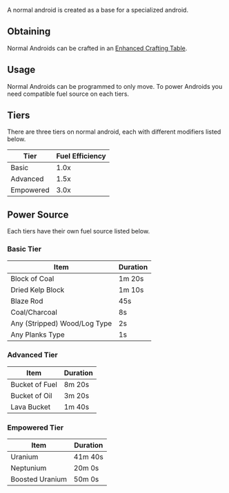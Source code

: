 A normal android is created as a base for a specialized android.

## Obtaining
Normal Androids can be crafted in an [Enhanced Crafting Table](https://github.com/Slimefun/Slimefun4/wiki/Enhanced-Crafting-Table).

## Usage
Normal Androids can be programmed to only move.
To power Androids you need compatible fuel source on each tiers.

## Tiers
There are three tiers on normal android, each with different modifiers listed below.

| Tier | Fuel Efficiency |
| ---- | --------------- |
| Basic | 1.0x |
| Advanced | 1.5x |
| Empowered | 3.0x |

## Power Source
Each tiers have their own fuel source listed below.

### Basic Tier
| Item | Duration |
| ---- | -------- |
| Block of Coal | 1m 20s |
| Dried Kelp Block | 1m 10s |
| Blaze Rod | 45s |
| Coal/Charcoal | 8s |
| Any (Stripped) Wood/Log Type | 2s |
| Any Planks Type | 1s |

### Advanced Tier
| Item | Duration |
| ---- | -------- |
| Bucket of Fuel | 8m 20s |
| Bucket of Oil | 3m 20s |
| Lava Bucket | 1m 40s ||

### Empowered Tier
| Item | Duration |
| ---- | -------- |
| Uranium | 41m 40s |
| Neptunium | 20m 0s |
| Boosted Uranium | 50m 0s |
